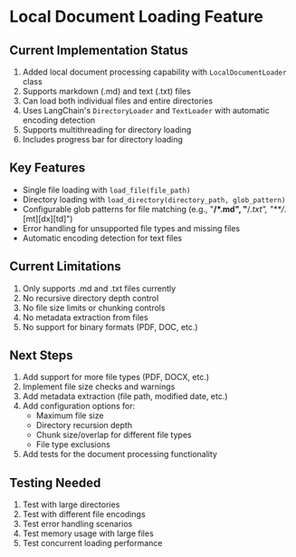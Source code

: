 # Local Document Loading Feature

## Current Implementation Status

1. Added local document processing capability with `LocalDocumentLoader` class
2. Supports markdown (.md) and text (.txt) files
3. Can load both individual files and entire directories
4. Uses LangChain's `DirectoryLoader` and `TextLoader` with automatic encoding detection
5. Supports multithreading for directory loading
6. Includes progress bar for directory loading

## Key Features

- Single file loading with `load_file(file_path)`
- Directory loading with `load_directory(directory_path, glob_pattern)`
- Configurable glob patterns for file matching (e.g., "**/\*.md", "**/_.txt", "\*\*/_.[mt][dx][td]")
- Error handling for unsupported file types and missing files
- Automatic encoding detection for text files

## Current Limitations

1. Only supports .md and .txt files currently
2. No recursive directory depth control
3. No file size limits or chunking controls
4. No metadata extraction from files
5. No support for binary formats (PDF, DOC, etc.)

## Next Steps

1. Add support for more file types (PDF, DOCX, etc.)
2. Implement file size checks and warnings
3. Add metadata extraction (file path, modified date, etc.)
4. Add configuration options for:
   - Maximum file size
   - Directory recursion depth
   - Chunk size/overlap for different file types
   - File type exclusions
5. Add tests for the document processing functionality

## Testing Needed

1. Test with large directories
2. Test with different file encodings
3. Test error handling scenarios
4. Test memory usage with large files
5. Test concurrent loading performance
